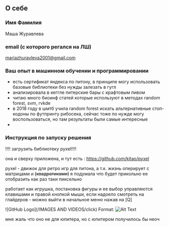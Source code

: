 ## О себе

### Имя Фамилия 
Маша Журавлева

### email (с которого регался на ЛШ)
mariazhuravleva2001@gmail.com

### Ваш опыт в машинном обучении и программировании
- есть сертификат яндекса по питону, в принципе могу использовать базовые библиотеки без нужды залезать в гугл
- анализировала в кеггле питерские бары с крафтовым пивом
- читаю много биоинф статей которые используют в методах random forest, svm, rvkde
- в 2018 году в шмтб учила random forest искать альтернативные стоп-кодоны по футпринту рибосека, сейчас тоже по нужде могу воспользоваться, но там результаты были самые интересные
- 

### Инструкция по запуску решения

!!!! загрузить библиотеку pyxel!!!!

она и сверху приложена, и тут есть : https://github.com/kitao/pyxel

pyxel - движок для ретро игр для питона, а т.к. жизнь оперирует с матрицами и ~~[квадратиками]~~ я подумала что будет прикольно ее отобразить как раз таки пиксельно

работает как игрушка, постановка фигуры и ее выбор управляются клавишами и правой кнопкой мыши, если надоело смотреть на глайдеров - можно выйти в начальное меню нажав на [Q]

![GitHub Logo](/IMAGES AND VIDEOS/click)
Format: ![Alt Text](url)

мне жаль что оно не для юпитера, но с юпитером получилось бы неоч

